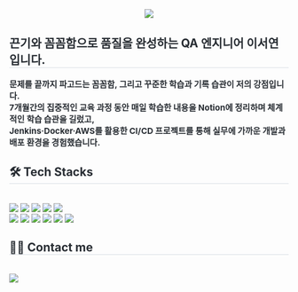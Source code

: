<div align= "center">
    <img src="https://capsule-render.vercel.app/api?type=waving&color=EE82EE&height=120&text=Hi%20I'm%20Seo%20Yeon!&animation=fadeIn&fontColor=800080&fontSize=50" />
    </div>
    <div style="text-align: left;"> 
    <h2 style="border-bottom: 1px solid #d8dee4; color: #282d33;">
    끈기와 꼼꼼함으로 품질을 완성하는 QA 엔지니어 이서연입니다.
    </h2>
    <div style="font-weight: 700; font-size: 15px; text-align: left; color: #282d33;">
    문제를 끝까지 파고드는 꼼꼼함, 그리고 꾸준한 학습과 기록 습관이 저의 강점입니다.
    <br>
    7개월간의 집중적인 교육 과정 동안 매일 학습한 내용을 Notion에 정리하며 체계적인 학습 습관을 길렀고, 
    <br>
    Jenkins·Docker·AWS를 활용한 CI/CD 프로젝트를 통해 실무에 가까운 개발과 배포 환경을 경험했습니다.
    <br>
    </div>
    <h2 style="border-bottom: 1px solid #d8dee4; color: #282d33;"> 🛠️ Tech Stacks </h2> <br> 
    <div style="margin: ; text-align: left;" "text-align: left;"> <img src="https://img.shields.io/badge/HTML5-E34F26?style=flat&logo=HTML5&logoColor=white">
          <img src="https://img.shields.io/badge/Java-007396?style=flat&logo=Java&logoColor=white">
          <img src="https://img.shields.io/badge/Javascript-F7DF1E?style=flat&logo=Javascript&logoColor=white">
          <img src="https://img.shields.io/badge/Spring-6DB33F?style=flat&logo=Spring&logoColor=white">
          <img src="https://img.shields.io/badge/Oracle-F80000?style=flat&logo=Oracle&logoColor=white">
          <br/><img src="https://img.shields.io/badge/Docker-2496ED?style=flat&logo=Docker&logoColor=white">
          <img src="https://img.shields.io/badge/AWS-232F3E?style=flat&logo=Amazon-AWS&logoColor=white">
          <img src="https://img.shields.io/badge/Jenkins-D24939?style=flat&logo=Jenkins&logoColor=white">
          <img src="https://img.shields.io/badge/MySQL-4479A1?style=flat&logo=MySQL&logoColor=white">
          <img src="https://img.shields.io/badge/CSS3-1572B6?style=flat&logo=CSS3&logoColor=white"> <img src="https://img.shields.io/badge/GitHub-000000?            
          style=flat&logo=GitHub&logoColor=white">
    </div>
    <h2 style="border-bottom: 1px solid #d8dee4; color: #282d33;"> 🧑‍💻 Contact me </h2> <br> 
    <div style="text-align: left;"> <a href=https://weak-bottle-c3b.notion.site/QA-23e76749885e80cfa675c5df76597395?pvs=74> <img src="https://img.shields.io/badge/Notion-000000?style=flat&logo=Notion&logoColor=white&link=https://weak-bottle-c3b.notion.site/QA-23e76749885e80cfa675c5df76597395?pvs=74"> </a>
          </div>  <br> 
    <div style="text-align: left;">  </div> 
    </div>
    
    
